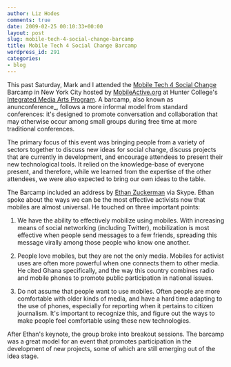 ```yaml
---
author: Liz Hodes
comments: true
date: 2009-02-25 00:10:33+00:00
layout: post
slug: mobile-tech-4-social-change-barcamp
title: Mobile Tech 4 Social Change Barcamp
wordpress_id: 291
categories:
- blog
---
```


This past Saturday, Mark and I attended the [Mobile Tech 4 Social Change](http://barcamp.org/MobileTechForSocialChangeNewYork) Barcamp in New York City hosted by [MobileActive.org](http://mobileactive.org/) at Hunter College's [Integrated Media Arts Program](http://www.hunter.cuny.edu/graduateadmissions/program-requirements/school-of-arts-and-sciences/arts-humanities/integrated-media-arts). A barcamp, also known as anunconference_, follows a more informal model from standard conferences: it's designed to promote conversation and collaboration that may otherwise occur among small groups during free time at more traditional conferences.

The primary focus of this event was bringing people from a variety of sectors together to discuss new ideas for social change, discuss projects that are currently in development, and encourage attendees to present their new technological tools. It relied on the knowledge-base of everyone present, and therefore, while we learned from the expertise of the other attendees, we were also expected to bring our own ideas to the table.

The Barcamp included an address by [Ethan Zuckerman](http://ethanzuckerman.com/) via Skype. Ethan spoke about the ways we can be the most effective activists now that mobiles are almost universal. He touched on three important points:

1. We have the ability to effectively mobilize using mobiles. With increasing means of social networking (including Twitter), mobilization is most effective when people send messages to a few friends, spreading this message virally among those people who know one another.

2. People love mobiles, but they are not the only media. Mobiles for activist uses are often more powerful when one connects them to other media. He cited Ghana specifically, and the way this country combines radio and mobile phones to promote public participation in national issues.

3. Do not assume that people want to use mobiles. Often people are more comfortable with older kinds of media, and have a hard time adapting to the use of phones, especially for reporting when it pertains to citizen journalism. It's important to recognize this, and figure out the ways to make people feel comfortable using these new technologies.

After Ethan's keynote, the group broke into breakout sessions. The barcamp was a great model for an event that promotes participation in the development of new projects, some of which are still emerging out of the idea stage.

